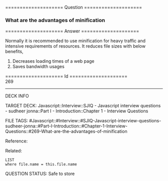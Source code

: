 ==================== Question ====================  

### What are the advantages of minification  

==================== Answer ====================  

Normally it is recommended to use minification for heavy traffic and intensive
requirements of resources. It reduces file sizes with below benefits,

1. Decreases loading times of a web page
2. Saves bandwidth usages

==================== Id ====================  
269
<!--ID: 1707879866706-->

---

DECK INFO

TARGET DECK: Javascript::Interview::SJIQ - Javascript interview questions - sudheer jonna::Part I - Introduction::Chapter 1 - Interview Questions

FILE TAGS: #Javascript::#Interview::#SJIQ-Javascript-interview-questions-sudheer-jonna::#Part-I-Introduction::#Chapter-1-Interview-Questions::#269-What-are-the-advantages-of-minification

Reference:

Related:

```dataview
LIST
where file.name = this.file.name
```
QUESTION STATUS: Safe to store
